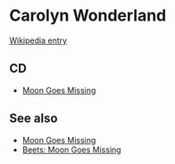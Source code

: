 # Carolyn Wonderland

[Wikipedia entry](https://en.wikipedia.org/wiki/Carolyn_Wonderland)

## CD

- [Moon Goes Missing](Moon_Goes_Missing.md)

## See also

- [Moon Goes Missing](Moon_Goes_Missing.md)
- [Beets: Moon Goes Missing](../../Beets/Carolyn_Wonderland/Moon_Goes_Missing.md)
